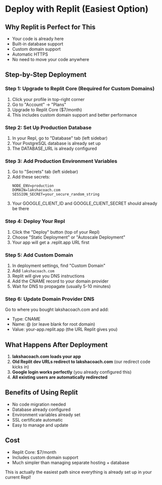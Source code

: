 # Deploy with Replit (Easiest Option)

## Why Replit is Perfect for This

- Your code is already here
- Built-in database support
- Custom domain support
- Automatic HTTPS
- No need to move your code anywhere

## Step-by-Step Deployment

### Step 1: Upgrade to Replit Core (Required for Custom Domains)
1. Click your profile in top-right corner
2. Go to "Account" → "Plans"
3. Upgrade to Replit Core ($7/month)
4. This includes custom domain support and better performance

### Step 2: Set Up Production Database
1. In your Repl, go to "Database" tab (left sidebar)
2. Your PostgreSQL database is already set up
3. The DATABASE_URL is already configured

### Step 3: Add Production Environment Variables
1. Go to "Secrets" tab (left sidebar) 
2. Add these secrets:
   ```
   NODE_ENV=production
   DOMAIN=lakshacoach.com
   SESSION_SECRET=your_secure_random_string
   ```
3. Your GOOGLE_CLIENT_ID and GOOGLE_CLIENT_SECRET should already be there

### Step 4: Deploy Your Repl
1. Click the "Deploy" button (top of your Repl)
2. Choose "Static Deployment" or "Autoscale Deployment"
3. Your app will get a .replit.app URL first

### Step 5: Add Custom Domain
1. In deployment settings, find "Custom Domain"
2. Add `lakshacoach.com`
3. Replit will give you DNS instructions
4. Add the CNAME record to your domain provider
5. Wait for DNS to propagate (usually 5-10 minutes)

### Step 6: Update Domain Provider DNS
Go to where you bought lakshacoach.com and add:
- Type: CNAME
- Name: @ (or leave blank for root domain)  
- Value: your-app.replit.app (the URL Replit gives you)

## What Happens After Deployment

1. **lakshacoach.com loads your app**
2. **Old Replit dev URLs redirect to lakshacoach.com** (our redirect code kicks in)
3. **Google login works perfectly** (you already configured this)
4. **All existing users are automatically redirected**

## Benefits of Using Replit

- No code migration needed
- Database already configured
- Environment variables already set
- SSL certificate automatic
- Easy to manage and update

## Cost

- Replit Core: $7/month
- Includes custom domain support
- Much simpler than managing separate hosting + database

This is actually the easiest path since everything is already set up in your current Repl!